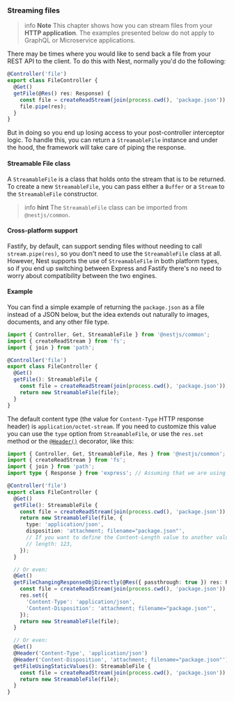 ### Streaming files

> info **Note** This chapter shows how you can stream files from your **HTTP application**. The examples presented below do not apply to GraphQL or Microservice applications.

There may be times where you would like to send back a file from your REST API to the client. To do this with Nest, normally you'd do the following:

```ts
@Controller('file')
export class FileController {
  @Get()
  getFile(@Res() res: Response) {
    const file = createReadStream(join(process.cwd(), 'package.json'));
    file.pipe(res);
  }
}
```

But in doing so you end up losing access to your post-controller interceptor logic. To handle this, you can return a `StreamableFile` instance and under the hood, the framework will take care of piping the response.

#### Streamable File class

A `StreamableFile` is a class that holds onto the stream that is to be returned. To create a new `StreamableFile`, you can pass either a `Buffer` or a `Stream` to the `StreamableFile` constructor.

> info **hint** The `StreamableFile` class can be imported from `@nestjs/common`.

#### Cross-platform support

Fastify, by default, can support sending files without needing to call `stream.pipe(res)`, so you don't need to use the `StreamableFile` class at all. However, Nest supports the use of `StreamableFile` in both platform types, so if you end up switching between Express and Fastify there's no need to worry about compatibility between the two engines.

#### Example

You can find a simple example of returning the `package.json` as a file instead of a JSON below, but the idea extends out naturally to images, documents, and any other file type.

```ts
import { Controller, Get, StreamableFile } from '@nestjs/common';
import { createReadStream } from 'fs';
import { join } from 'path';

@Controller('file')
export class FileController {
  @Get()
  getFile(): StreamableFile {
    const file = createReadStream(join(process.cwd(), 'package.json'));
    return new StreamableFile(file);
  }
}
```

The default content type (the value for `Content-Type` HTTP response header) is `application/octet-stream`. If you need to customize this value you can use the `type` option from `StreamableFile`, or use the `res.set` method or the [`@Header()`](/controllers#response-headers) decorator, like this:

```ts
import { Controller, Get, StreamableFile, Res } from '@nestjs/common';
import { createReadStream } from 'fs';
import { join } from 'path';
import type { Response } from 'express'; // Assuming that we are using the ExpressJS HTTP Adapter

@Controller('file')
export class FileController {
  @Get()
  getFile(): StreamableFile {
    const file = createReadStream(join(process.cwd(), 'package.json'));
    return new StreamableFile(file, {
      type: 'application/json',
      disposition: 'attachment; filename="package.json"',
      // If you want to define the Content-Length value to another value instead of file's length:
      // length: 123,
    });
  }

  // Or even:
  @Get()
  getFileChangingResponseObjDirectly(@Res({ passthrough: true }) res: Response): StreamableFile {
    const file = createReadStream(join(process.cwd(), 'package.json'));
    res.set({
      'Content-Type': 'application/json',
      'Content-Disposition': 'attachment; filename="package.json"',
    });
    return new StreamableFile(file);
  }

  // Or even:
  @Get()
  @Header('Content-Type', 'application/json')
  @Header('Content-Disposition', 'attachment; filename="package.json"')
  getFileUsingStaticValues(): StreamableFile {
    const file = createReadStream(join(process.cwd(), 'package.json'));
    return new StreamableFile(file);
  }  
}
```
